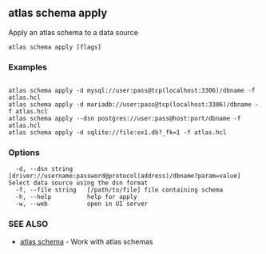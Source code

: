 ## atlas schema apply

Apply an atlas schema to a data source

```
atlas schema apply [flags]
```

### Examples

```

atlas schema apply -d mysql://user:pass@tcp(localhost:3306)/dbname -f atlas.hcl
atlas schema apply -d mariadb://user:pass@tcp(localhost:3306)/dbname -f atlas.hcl
atlas schema apply --dsn postgres://user:pass@host:port/dbname -f atlas.hcl
atlas schema apply -d sqlite://file:ex1.db?_fk=1 -f atlas.hcl
```

### Options

```
  -d, --dsn string    [driver://username:password@protocol(address)/dbname?param=value] Select data source using the dsn format
  -f, --file string   [/path/to/file] file containing schema
  -h, --help          help for apply
  -w, --web           open in UI server
```

### SEE ALSO

* [atlas schema](atlas_schema.md)	 - Work with atlas schemas


